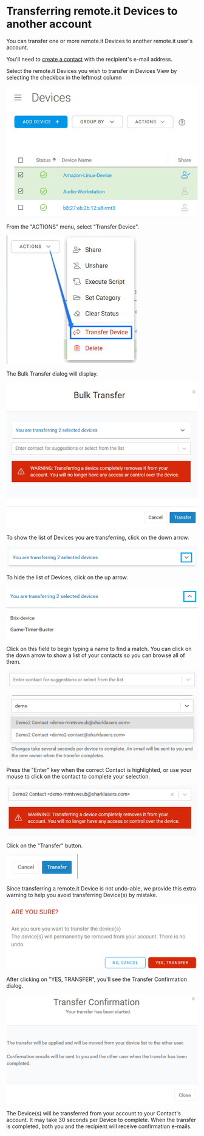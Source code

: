 # Transferring remote.it Devices to another account

You can transfer one or more remote.it Devices to another remote.it user's account.

You'll need to [create a contact](managing-contacts/create-a-contact.md) with the recipient's e-mail address.

Select the remote.it Devices you wish to transfer in Devices View by selecting the checkbox in the leftmost column

![](../.gitbook/assets/image%20%28264%29.png)

From the "ACTIONS" menu, select "Transfer Device".

![](../.gitbook/assets/image%20%28278%29.png)

The Bulk Transfer dialog will display.  

![](../.gitbook/assets/image%20%2821%29.png)

To show the list of Devices you are transferring, click on the down arrow.

![](../.gitbook/assets/image%20%28251%29.png)

To hide the list of Devices, click on the up arrow.

![](../.gitbook/assets/image%20%28339%29.png)

Click on this field to begin typing a name to find a match.  You can click on the down arrow to show a list of your contacts so you can browse all of them.

![](../.gitbook/assets/image%20%28200%29.png)

![](../.gitbook/assets/image%20%28118%29.png)

Press the "Enter" key when the correct Contact is highlighted, or use your mouse to click on the contact to complete your selection.

![](../.gitbook/assets/image%20%28408%29.png)

Click on the "Transfer" button.

![](../.gitbook/assets/image%20%28365%29.png)

Since transferring a remote.it Device is not undo-able, we provide this extra warning to help you avoid transferring Device\(s\) by mistake.

![](../.gitbook/assets/image%20%28143%29.png)

After clicking on "YES, TRANSFER", you'll see the Transfer Confirmation dialog.

![](../.gitbook/assets/image%20%28298%29.png)

The Device\(s\) will be transferred from your account to your Contact's account.  It may take 30 seconds per Device to complete.  When the transfer is completed, both you and the recipient will receive confirmation e-mails.

